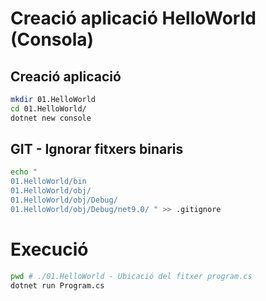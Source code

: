 # Creació aplicació HelloWorld (Consola)

## Creació aplicació
```bash
mkdir 01.HelloWorld
cd 01.HelloWorld/
dotnet new console
```

## GIT - Ignorar fitxers binaris
```bash
echo "
01.HelloWorld/bin
01.HelloWorld/obj/
01.HelloWorld/obj/Debug/
01.HelloWorld/obj/Debug/net9.0/ " >> .gitignore
```

# Execució

```bash
pwd # ./01.HelloWorld - Ubicació del fitxer program.cs
dotnet run Program.cs
```

